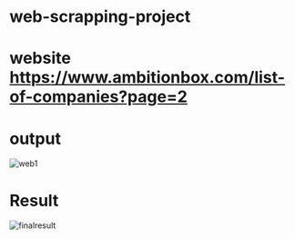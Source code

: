 # web-scrapping-project
# website https://www.ambitionbox.com/list-of-companies?page=2


# output
![web1](https://user-images.githubusercontent.com/101417939/201019303-78678e3f-cf26-4499-95bb-2892dea57ad9.png)

# Result
![finalresult](https://user-images.githubusercontent.com/101417939/201019395-f87efdf3-7dda-42f6-a63b-3fbe9d46d201.png)

